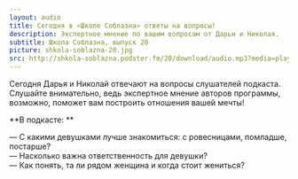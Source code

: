 ```yaml
---
layout: audio
title: Сегодня в «Школе Соблазна» ответы на вопросы!
description: Экспертное мнение по вашим вопросам от Дарьи и Николая.
subtitle: Школа Соблазна, выпуск 20
picture: shkola-soblazna-20.jpg
src: http://shkola-soblazna.podster.fm/20/download/audio.mp3?media=player
---
```


Сегодня Дарья и Николай отвечают на вопросы слушателей подкаста. Слушайте внимательно, ведь экспертное мнение авторов программы, возможно, поможет вам построить отношения вашей мечты!

**В подкасте: **

— С какими девушками лучше знакомиться: с ровесницами, помладше, постарше?  
— Насколько важна ответственность для девушки?  
— Как понять, та ли рядом женщина и когда стоит жениться?  
